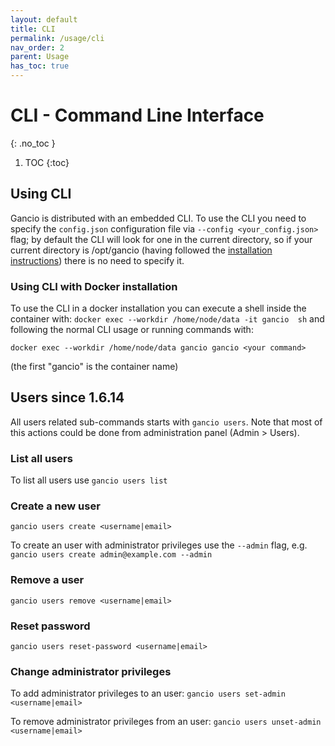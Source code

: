 ```yaml
---
layout: default
title: CLI
permalink: /usage/cli
nav_order: 2
parent: Usage
has_toc: true
---
```


# CLI - Command Line Interface
{: .no_toc }

1. TOC
{:toc}

## Using CLI
Gancio is distributed with an embedded CLI.
To use the CLI you need to specify the `config.json` configuration file via `--config <your_config.json>` flag; by default the CLI will look for one in the current directory, so if your current directory is /opt/gancio (having followed the [installation instructions](/install/debian)) there is no need to specify it.

### Using CLI with Docker installation
To use the CLI in a docker installation you can execute a shell inside the container with:
`docker exec --workdir /home/node/data -it gancio  sh` and following the normal CLI usage or running commands with:

`docker exec --workdir /home/node/data gancio gancio <your command>`

(the first "gancio" is the container name)


## Users <span class='label label-yellow'>since 1.6.14</span>
All users related sub-commands starts with `gancio users`.
Note that most of this actions could be done from administration panel (Admin > Users).


### List all users
To list all users use
`gancio users list`


### Create a new user

`gancio users create <username|email>`

To create an user with administrator privileges use the `--admin` flag, e.g. `gancio users create admin@example.com --admin`


### Remove a user
`gancio users remove <username|email>`


### Reset password
`gancio users reset-password <username|email>`


### Change administrator privileges

To add administrator privileges to an user:
`gancio users set-admin <username|email>`  

To remove administrator privileges from an user:
`gancio users unset-admin <username|email>`

